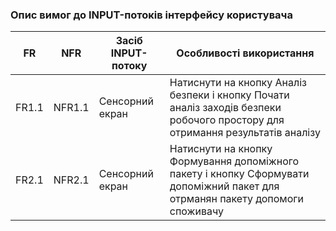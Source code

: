 ### Опис вимог до INPUT-потоків інтерфейсу користувача
| FR    | NFR    | Засіб INPUT-потоку | Особливості використання |
|-----  |-----   |-----|-----|
| FR1.1 | NFR1.1 | Сенсорний екран | Натиснути на кнопку Аналіз безпеки і кнопку Почати аналіз заходів безпеки робочого простору для отримання результатів аналізу |
| FR2.1 | NFR2.1 | Сенсорний екран | Натиснути на кнопку Формування допоміжного пакету і кнопку Сформувати допоміжний пакет для отрманян пакету допомоги споживачу |
